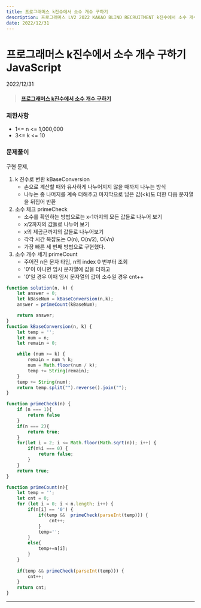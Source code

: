 ```yaml
---
title: 프로그래머스 k진수에서 소수 개수 구하기
description: 프로그래머스 LV2 2022 KAKAO BLIND RECRUITMENT k진수에서 소수 개수 구하기 js
date: 2022/12/31
---
```


# 프로그래머스 k진수에서 소수 개수 구하기 JavaScript
<div class="flex justify-end text-sm">2022/12/31</div>

> #### <a href="https://school.programmers.co.kr/learn/courses/30/lessons/92335" target="_blank">프로그래머스 k진수에서 소수 개수 구하기</a>

### 제한사항
- 1<= n <= 1,000,000
- 3<= k <= 10

### 문제풀이
구현 문제, 
1. k 진수로 변환 kBaseConversion
    - 손으로 계산할 때와 유사하게 나누어지지 않을 때까지 나누는 방식
    - 나누는 중 나머지를 계속 더해주고 마지막으로 남은 값(<k)도 더한 다음 문자열을 뒤집어 반환
2. 소수 체크 primeCheck
    - 소수를 확인하는 방법으로는 x-1까지의 모든 값들로 나누어 보기
    - x/2까지의 값들로 나누어 보기
    - x의 제곱근까지의 값들로 나누어보기
    - 각각 시간 복잡도는 O(n), O(n/2), O(√n)
    - 가장 빠른 세 번째 방법으로 구현했다.
3. 소수 개수 세기 primeCount
    - 주어진 n은 문자 타입, n의 index 0 번부터 조회
    - '0'이 아니면 임시 문자열에 값을 더하고
    - '0'일 경우 이때 임시 문자열의 값이 소수일 경우 cnt++

``` js
function solution(n, k) {
    let answer = 0;
    let kBaseNum = kBaseConversion(n,k);
    answer = primeCount(kBaseNum);

    return answer;
}
function kBaseConversion(n, k) {
    let temp = '';
    let num = n;
    let remain = 0;

    while (num >= k) {
        remain = num % k;
        num = Math.floor(num / k);
        temp += String(remain);
    }
    temp += String(num);
    return temp.split("").reverse().join("");
}

function primeCheck(n) {
    if (n === 1){
        return false
    }
    if(n === 2){
        return true;
    }
    for(let i = 2; i <= Math.floor(Math.sqrt(n)); i++) {
        if(n%i === 0) {
            return false;
        }
    }
    return true;
}

function primeCount(n){
    let temp = '';
    let cnt = 0;
    for (let i = 0; i < n.length; i++) {
        if(n[i] == '0') {
            if(temp &&  primeCheck(parseInt(temp))) {
                cnt++;
            }
            temp='';
        }
        else{
            temp+=n[i];
        }
    }
    
    if(temp && primeCheck(parseInt(temp))) {
        cnt++;
    }
    return cnt;
}
```


---
